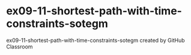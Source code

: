 # ex09-11-shortest-path-with-time-constraints-sotegm
ex09-11-shortest-path-with-time-constraints-sotegm created by GitHub Classroom
